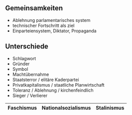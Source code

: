 ## Gemeinsamkeiten
- Ablehnung parlamentarisches system
- technischer Fortschritt als ziel
- Einparteiensystem, Diktator, Propaganda

## Unterschiede
- Schlagwort
- Gründer
- Symbol
- Machtübernahme
- Staatsterror / elitäre Kaderpartei
- Privatkapitalismus / staatliche Planwirtschaft
- Toleranz / Ablehnung / kirchenfeindlich
- Sieger / Verlierer


Faschismus | Nationalsozialismus | Stalinismus
-----------|---------------------|------------
